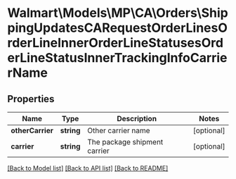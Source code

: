 # Walmart\Models\MP\CA\Orders\ShippingUpdatesCARequestOrderLinesOrderLineInnerOrderLineStatusesOrderLineStatusInnerTrackingInfoCarrierName

## Properties

Name | Type | Description | Notes
------------ | ------------- | ------------- | -------------
**otherCarrier** | **string** | Other carrier name | [optional]
**carrier** | **string** | The package shipment carrier | [optional]


[[Back to Model list]](./) [[Back to API list]](../../../../../README.md#supported-apis) [[Back to README]](../../../../../README.md)
